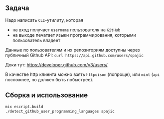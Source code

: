 ## Задача
Надо написать `CLI`-утилиту, которая
  - на вход получает `username` пользователя на `GitHub`
  - на выходе печатает языки программирования, которыми пользователь владеет

Данные по пользователям и их репозиториям доступны через публичный Github API: `curl https://api.github.com/users/spajic`

Доки тут: https://developer.github.com/v3/users/

В качестве http клиента можно взять `httpoison` (попроще), или `mint` (`api` посложнее, но должен быть побыстрее).

## Сборка и использование
```bash
mix escript.build
./detect_github_user_programming_languages spajic
```
